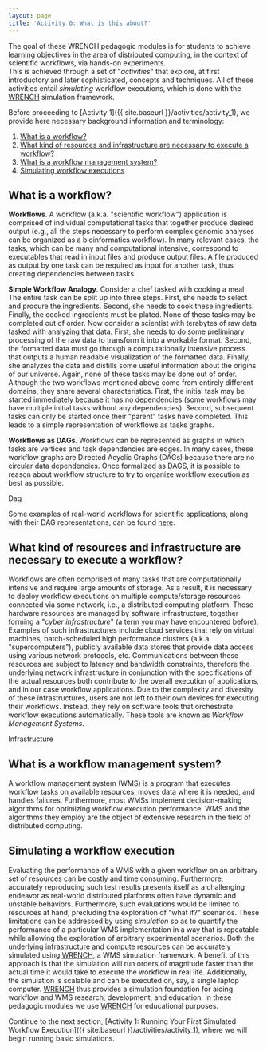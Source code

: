 ```yaml
---
layout: page
title: 'Activity 0: What is this about?'
---
```


The goal of these WRENCH pedagogic modules is for
students to achieve learning objectives in the area of distributed computing, in the context of scientific workflows, via hands-on experiments.  
This is achieved through a set of "*activities*" that explore, at first introductory and later sophisticated, concepts and techniques.  All of these activities entail *simulating* workflow executions, which is done with the [WRENCH](http://wrench-project.org/) simulation framework.  

Before proceeding to [Activity 1]({{ site.baseurl }}/activities/activity_1), we provide here necessary background information and terminology:

1. [What is a workflow?](#what-is-a-workflow)
2. [What kind of resources and infrastructure are necessary to execute a workflow?](#what-kind-of-resources-and-infrastructure-are-necessary-to-execute-a-workflow)
3. [What is a workflow management system?](#what-is-a-workflow-management-system)
4. [Simulating workflow executions](#simulating-a-workflow)


## What is a workflow?

**Workflows**. A workflow (a.k.a. "scientific workflow") application is comprised of individual computational tasks that together produce desired output (e.g., all the steps necessary to perform complex genomic analyses can be organized as a bioinformatics workflow). In many relevant cases, the tasks, which can be many and computational intensive, correspond to executables that read in input files and produce output files.  A file produced as output by one task can be required as input for another task, thus creating dependencies between tasks.   

**Simple Workflow Analogy**. Consider a chef tasked with cooking a meal. The entire task can be split up into three steps. First, she needs to select and procure the ingredients. Second, she needs to cook these ingredients. Finally, the cooked ingredients must be plated. None of these tasks may be completed out of order. Now consider a scientist with terabytes of raw data tasked with analyzing that data. First, she needs to do some preliminary processing of the raw data to transform it into a workable format. Second, the formatted data must go through a computationally intensive process that outputs a human readable visualization of the formatted data. Finally, she analyzes the data and distills some useful information about the origins of our universe. Again, none of these tasks may be done out of order. Although the two workflows mentioned above come from entirely different domains, they share several characteristics. First, the initial task may be started immediately because it has no dependencies (some workflows may have multiple initial tasks without any dependencies). Second, subsequent tasks can only be started once their "parent" tasks have completed. This leads to a simple representation of workflows as tasks graphs.

**Workflows as DAGs**. Workflows can be represented as graphs in which tasks are vertices and task dependencies are edges. In many cases, these workflow graphs are Directed Acyclic Graphs (DAGs) because there are no circular data dependencies.  Once formalized as DAGS, it is possible to reason about workflow structure to try to organize workflow execution as best as possible.

<object class="figure" type="image/svg+xml" data="{{ site.baseurl }}/public/img/activity_1/dag.svg">Dag</object>

Some examples of real-world workflows for scientific applications, along with their DAG representations, can be found [here](https://pegasus.isi.edu/application-showcase/).

## What kind of resources and infrastructure are necessary to execute a workflow?

Workflows are often comprised of many tasks that are computationally intensive and require large amounts of storage. As a result, it is necessary to deploy workflow executions on multiple compute/storage resources connected via some network, i.e., a distributed computing platform. These hardware resources are managed by software infrastructure, together forming a "*cyber infrastructure*" (a term you may have encountered before). Examples of such infrastructures include cloud services that rely on virtual machines,  batch-scheduled high performance clusters (a.k.a. "supercomputers"), publicly available data stores that provide data access using various network protocols, etc. Communications between these resources are subject to latency and bandwidth constraints, therefore the underlying network infrastructure in conjunction with the specifications of the actual resources both contribute to the overall execution of applications, and in our case workflow applications. Due to the complexity and diversity of these infrastructures, users are not left to their own devices for executing their workflows. Instead, they rely on software tools that orchestrate workflow executions automatically. These tools are known as *Workflow Management Systems*.

<object class="figure" type="image/svg+xml" data="{{ site.baseurl }}/public/img/activity_1/infrastructure.svg">Infrastructure</object>

## What is a workflow management system?

A workflow management system (WMS) is a program that executes workflow tasks on available resources, moves data where it is needed, and handles failures. Furthermore, most WMSs implement decision-making algorithms for optimizing workflow execution performance. WMS and the algorithms they employ are the object of extensive research in the field of distributed computing.  

## Simulating a workflow execution

Evaluating the performance of a WMS with a given workflow on an arbitrary set of resources can be costly and time consuming. Furthermore, accurately reproducing such test results presents itself as a challenging endeavor as real-world distributed platforms often have dynamic and unstable behaviors. Furthermore, such evaluations would be limited to resources at hand, precluding the exploration of "what if?" scenarios. These limitations can be addressed by using *simulation* so as to quantify the performance of a particular WMS implementation in a way that is repeatable while allowing the exploration of arbitrary experimental scenarios. Both the underlying infrastructure and compute resources can be accurately simulated using [WRENCH](http://wrench-project.org/), a WMS simulation framework. A benefit of this approach is that the simulation will run orders of magnitude faster than the actual time it would take to execute the workflow in real life. Additionally, the simulation is scalable and can be executed on, say, a single laptop computer. [WRENCH](http://wrench-project.org/) thus provides a simulation foundation for aiding workflow and WMS research, development, and education.  In these pedagogic modules we use [WRENCH](http://wrench-project.org/) for educational purposes.

Continue to the next section,
[Activity 1: Running Your First Simulated Workflow Execution]({{ site.baseurl }}/activities/activity_1), where we will begin running basic simulations.
